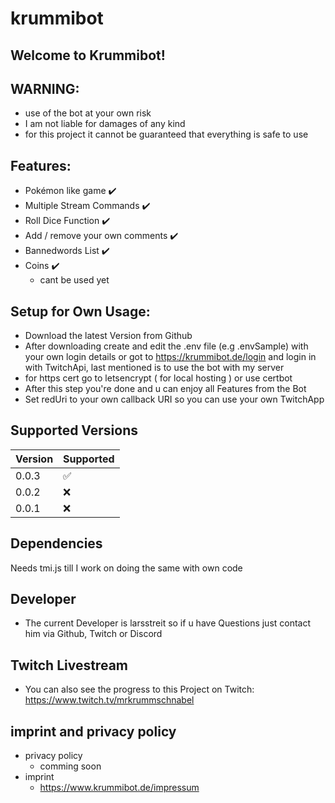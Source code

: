 # krummibot #

## Welcome to Krummibot!

## WARNING:

- use of the bot at your own risk
- I am not liable for damages of any kind
- for this project it cannot be guaranteed that everything is safe to use

## Features:

- Pokémon like game ✔️
- Multiple Stream Commands ✔️
- Roll Dice Function ✔️
- Add / remove your own comments ✔️
- Bannedwords List ✔️
- Coins ✔️ 
    - cant be used yet


## Setup for Own Usage:

- Download the latest Version from Github
- After downloading create and edit the .env file (e.g .envSample) with your own login details or got to https://krummibot.de/login and login in with TwitchApi, last mentioned is to use the bot with my server
- for https cert go to letsencrypt ( for local hosting ) or use certbot 
- After this step you're done and u can enjoy all Features from the Bot
- Set redUri to your own callback URI so you can use your own TwitchApp 

## Supported Versions

| Version |    Supported       |
| ------- | ------------------ |
| 0.0.3   | :white_check_mark: |
| 0.0.2   |         :x:        |
| 0.0.1   |         :x:        |
 



## Dependencies
Needs tmi.js till I work on doing the same with own code

## Developer ##

- The current Developer is larsstreit so if u have Questions just contact him via Github, Twitch or Discord

## Twitch Livestream ##

- You can also see the progress to this Project on Twitch: https://www.twitch.tv/mrkrummschnabel 

## imprint and privacy policy

- privacy policy
    - comming soon
- imprint
    - https://www.krummibot.de/impressum